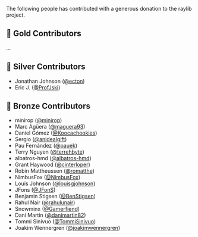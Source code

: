 The following people has contributed with a generous donation to the raylib project.

## 🥇 Gold Contributors

...

## 🥈 Silver Contributors

 - Jonathan Johnson ([@ecton](https://github.com/ecton))
 - Eric J. ([@ProfJski](https://github.com/ProfJski))

## 🥉 Bronze Contributors

 - minirop ([@minirop](https://github.com/minirop))
 - Marc Agüera ([@maguera93](https://github.com/maguera93))
 - Daniel Gómez ([@Koocachookies](https://github.com/Koocachookies))
 - Sergio ([@anidealgift](https://github.com/anidealgift))
 - Pau Fernández ([@pauek](https://github.com/pauek))
 - Terry Nguyen ([@terrehbyte](https://github.com/terrehbyte))
 - albatros-hmd ([@albatros-hmd](https://github.com/albatros-hmd))
 - Grant Haywood ([@cinterloper](https://github.com/cinterloper))
 - Robin Mattheussen ([@romatthe](https://github.com/romatthe))
 - NimbusFox ([@NimbusFox](https://github.com/NimbusFox))
 - Louis Johnson ([@louisgjohnson](https://github.com/louisgjohnson))
 - JFons ([@JFonS](https://github.com/JFonS))
 - Benjamin Stigsen ([@BenStigsen](https://github.com/BenStigsen))
 - Rahul Nair ([@rahulunair](https://github.com/rahulunair))
 - Snowminx ([@Gamerfiend](https://github.com/Gamerfiend))
 - Dani Martin ([@danimartin82](https://github.com/danimartin82))
 - Tommi Sinivuo ([@TommiSinivuo](https://github.com/TommiSinivuo))
 - Joakim Wennergren ([@joakimwennergren](https://github.com/joakimwennergren))
 
